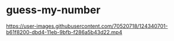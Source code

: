 # guess-my-number
https://user-images.githubusercontent.com/70520718/124340701-b61f8200-dbd4-11eb-9bfb-f286a5b43d22.mp4

